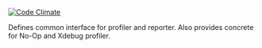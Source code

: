 [![Code Climate](https://codeclimate.com/github/AlanVaill/profiler/badges/gpa.svg)](https://codeclimate.com/github/AlanVaill/profiler)

Defines common interface for profiler and reporter. Also provides concrete for No-Op and Xdebug profiler.
